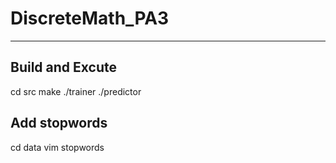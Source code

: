 # DiscreteMath_PA3
-----------------------------------------------------------------------
## Build and Excute
  cd src
  make
  ./trainer
  ./predictor
  
## Add stopwords
  cd data
  vim stopwords

